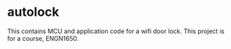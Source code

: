 autolock
========

This contains MCU and application code for a wifi door lock.
This project is for a course, ENGN1650.
